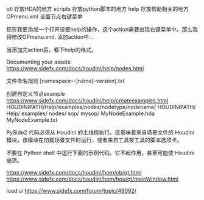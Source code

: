 otl 存放HDA的地方
scripts 存放python脚本的地方
help 存放帮助相关的地方
OPmenu.xml 设置节点右键菜单

现在我要添加一个打开设置help的操作，这个action需要出现右键菜单中。那么我得修改OPmenu.xml.
添加action中...

当添加完action后，看下help的格式。

Documenting your assets
https://www.sidefx.com/docs/houdini/help/nodes.html

文件命名规则
[namespace--]name[-version].txt



创建自定义节点example
https://www.sidefx.com/docs/houdini/help/createexamples.html
HOUDINIPATH/Help/examples/nodes/nodetype/nodename/
HOUDINIPATH/
    Help/
        examples/
            nodes/
                sop/
                    mysop/
                        MyNodeExample.hda
                        MyNodeExample.txt



PySide2 代码必须从 Houdini 的主线程执行。这意味着来自场景文件的 Houdini 模块，该模块在加载场景文件时运行，或者来自工具架工具的脚本选项卡。

不要在 Python shell 中运行下面的示例代码。它不起作用，甚至可能使 Houdini 崩溃。

https://www.sidefx.com/docs/houdini/hom/cb/qt.html
https://www.sidefx.com/docs/houdini/hom/hou/qt/mainWindow.html


load ui
https://www.sidefx.com/forum/topic/49092/